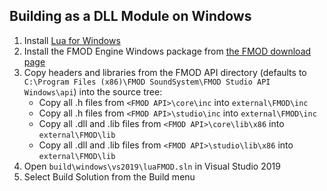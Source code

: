 Building as a DLL Module on Windows
-----------------------------------

1. Install [Lua for Windows](https://github.com/rjpcomputing/luaforwindows)
2. Install the FMOD Engine Windows package from [the FMOD download page](www.fmod.com/download)
3. Copy headers and libraries from the FMOD API directory (defaults to `C:\Program Files (x86)\FMOD SoundSystem\FMOD Studio API Windows\api`) into the source tree:
    * Copy all .h files from `<FMOD API>\core\inc` into `external\FMOD\inc`
    * Copy all .h files from `<FMOD API>\studio\inc` into `external\FMOD\inc`
    * Copy all .dll and .lib files from `<FMOD API>\core\lib\x86` into `external\FMOD\lib`
    * Copy all .dll and .lib files from `<FMOD API>\studio\lib\x86` into `external\FMOD\lib`
4. Open `build\windows\vs2019\luaFMOD.sln` in Visual Studio 2019
5. Select Build Solution from the Build menu
